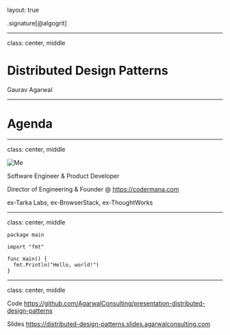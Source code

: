 layout: true

.signature[@algogrit]

---

class: center, middle

# Distributed Design Patterns

Gaurav Agarwal

---

# Agenda

---

class: center, middle

![Me](assets/images/me.png)

Software Engineer & Product Developer

Director of Engineering & Founder @ https://codermana.com

ex-Tarka Labs, ex-BrowserStack, ex-ThoughtWorks

---
class: center, middle

```golang
package main

import "fmt"

func main() {
  fmt.Println("Hello, world!")
}
```

---

class: center, middle

Code
https://github.com/AgarwalConsulting/presentation-distributed-design-patterns

Slides
https://distributed-design-patterns.slides.agarwalconsulting.com
